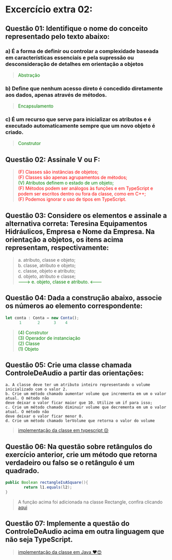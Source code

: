 # Excercício extra 02:

## __Questão 01:__ Identifique o nome do conceito representado pelo texto abaixo:
### a) É a forma de definir ou controlar a complexidade baseada em características essenciais e pela supressão ou desconsideração de detalhes em orientação a objetos
><span style="color: green;">Abstração</span>
### b) Define que nenhum acesso direto é concedido diretamente aos dados, apenas através de métodos.
><span style="color:green">Encapsulamento</span>
### c) É um recurso que serve para inicializar os atributos e é executado automaticamente sempre que um novo objeto é criado.
><span style="color:green">Construtor</span>

## __Questão 02:__ Assinale V ou F:
><span style="color:red">(F) Classes são instâncias de objetos;</span><br>
><span style="color:red">(F) Classes são apenas agrupamentos de métodos;</span><br>
><span style="color:green">(V) Atributos definem o estado de um objeto;</span><br>
><span style="color:red">(F) Métodos podem ser análogos às funções e em TypeScript e podem ser
escritos dentro ou fora da classe, como em C++;</span><br>
><span style="color:red">(F) Podemos ignorar o uso de tipos em TypeScript.</span><br>

## __Questão 03:__ Considere os elementos e assinale a alternativa correta: Teresina Equipamentos Hidráulicos, Empresa e Nome da Empresa. Na orientação a objetos, os itens acima representam, respectivamente:
>a. atributo, classe e objeto;<br>
>b. classe, atributo e objeto;<br>
>c. classe, objeto e atributo;<br>
>d. objeto, atributo e classe; <br>
><span style="color: green"> ---> e. objeto, classe e atributo. <---</span>

## __Questão 04:__ Dada a construção abaixo, associe os números ao elemento correspondente:

```TypeScript
let conta : Conta = new Conta();
      1       2      3    4
````
> <span style="color:green">(4) Construtor <br>
> (3) Operador de instanciação <br>
> (2) Classe <br>
> (1) Objeto </span>

## __Questão 05:__ Crie uma classe chamada ControleDeAudio a partir das orientações:
    a. A classe deve ter um atributo inteiro representando o volume inicializado com o valor 2.
    b. Crie um método chamado aumentar volume que incrementa em um o valor atual. O método não 
    deve deixar o valor ficar maior que 10. Utilize um if para isso;
    c. Crie um método chamado diminuir volume que decrementa em um o valor atual. O método não 
    deve deixar o valor ficar menor 0.
    d. Crie um método chamado lerVolume que retorna o valor do volume

>[implementação da classe em typescript 😒](https://github.com/victordev018/POO-discipline-ads/blob/main/activities%20and%20workings/java/src/extra2Exercise/audioControlExercise/typescript/AudioControl.ts)

## __Questão 06:__ Na questão sobre retângulos do exercício anterior, crie um método que retorna verdadeiro ou falso se o retângulo é um quadrado.
````Java
public Boolean rectangleIsASquare(){
        return l1.equals(l2);
}
````
> A função acima foi adicionada na classe Rectangle, confira clicando [aqui](https://github.com/victordev018/POO-discipline-ads/blob/main/activities%20and%20workings/java/src/extraExercise/rectangleProgram/entities/Rectangle.java)

## __Questão 07:__ Implemente a questão do ControleDeAudio acima em outra linguagem que não seja TypeScript.

>[implementação da classe em Java ❤️😍](https://github.com/victordev018/POO-discipline-ads/blob/main/activities%20and%20workings/java/src/extra2Exercise/audioControlExercise/java/AudioControl.java)